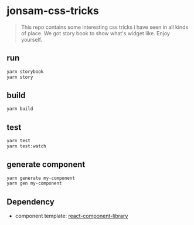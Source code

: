 <!--
 * @Author: qingshan-wu
 * @Date: 2020-11-07 23:23:47
 * @LastEditors: qingshan-wu
 * @LastEditTime: 2020-11-07 23:37:40
 * @Description: Readme
-->
# jonsam-css-tricks

> This repo contains some interesting css tricks i have seen in all kinds of place.
> We got story book to show what's widget like.
> Enjoy yourself.

## run

```bash
yarn storybook
yarn story
```

## build

```bash
yarn build
```

## test

```bash
yarn test
yarn test:watch
```

## generate component

```bash
yarn generate my-component
yarn gen my-component
```



## Dependency

- component template: [react-component-library](https://github.com/HarveyD/react-component-library)